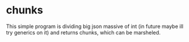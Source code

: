 # chunks
This simple program is dividing big json massive of int (in future maybe ill try generics on it) and returns chunks, which can be marsheled.
